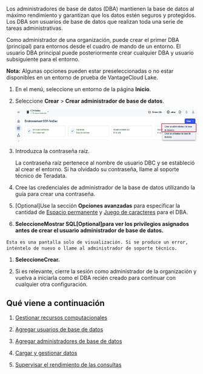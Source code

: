Los administradores de base de datos (DBA) mantienen la base de datos al máximo rendimiento y garantizan que los datos estén seguros y protegidos. Los DBA son usuarios de base de datos que realizan toda una serie de tareas administrativas.

Como administrador de una organización, puede crear el primer DBA (principal) para entornos desde el cuadro de mando de un entorno. El usuario DBA principal puede posteriormente crear cualquier DBA y usuario subsiguiente para el entorno.

**Nota:** Algunas opciones pueden estar preseleccionadas o no estar disponibles en un entorno de prueba de VantageCloud Lake.

1.  En el menú, seleccione un entorno de la página **Inicio**.


1.  Seleccione **Crear** > **Crear administrador de base de datos**.

    ![Cree una vista de administrador de base de datos.](Images/rur1731533011728.png)


1.  Introduzca la contraseña raíz.

    La contraseña raíz pertenece al nombre de usuario DBC y se estableció al crear el entorno. Si ha olvidado su contraseña, llame al soporte técnico de Teradata.


1.  Cree las credenciales de administrador de la base de datos utilizando la guía para crear una contraseña.


1.  [Optional]Use la sección **Opciones avanzadas** para especificar la cantidad de [Espacio permanente](yvc1731523611301.md) y [Juego de caracteres](hnk1731523638342.md) para el DBA.


1.   **SeleccioneMostrar SQL[Optional]para ver los privilegios asignados antes de crear el usuario administrador de base de datos.**

    Esta es una pantalla solo de visualización. Si se produce un error, inténtelo de nuevo o llame al administrador de soporte técnico.


1.   **SeleccioneCrear.**


1.  Si es relevante, cierre la sesión como administrador de la organización y vuelva a iniciarla como el DBA recién creado para continuar con cualquier otra configuración.


## Qué viene a continuación


1.  [Gestionar recursos computacionales](nmr1658424425362.md)


1.  [Agregar usuarios de base de datos](wxe1659392685092.md)


1.  [Agregar administradores de base de datos](chs1723830476456.md)


1.  [Cargar y gestionar datos](jwm1694121113608.md)


1.  [Supervisar el rendimiento de las consultas](ajr1640280560519.md)


